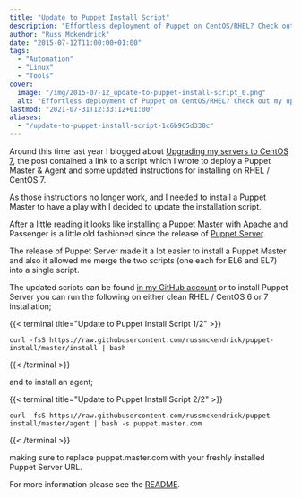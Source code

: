 ```yaml
---
title: "Update to Puppet Install Script"
description: "Effortless deployment of Puppet on CentOS/RHEL? Check out my updated installation script and streamline your automation setup today!"
author: "Russ Mckendrick"
date: "2015-07-12T11:00:00+01:00"
tags:
  - "Automation"
  - "Linux"
  - "Tools"
cover:
  image: "/img/2015-07-12_update-to-puppet-install-script_0.png"
  alt: "Effortless deployment of Puppet on CentOS/RHEL? Check out my updated installation script and streamline your automation setup today!"
lastmod: "2021-07-31T12:33:12+01:00"
aliases:
  - "/update-to-puppet-install-script-1c6b965d330c"
---
```


Around this time last year I blogged about [Upgrading my servers to CentOS 7](/2014/07/27/upgrading-my-servers-to-centos-7/), the post contained a link to a script which I wrote to deploy a Puppet Master & Agent and some updated instructions for installing on RHEL / CentOS 7.

As those instructions no longer work, and I needed to install a Puppet Master to have a play with I decided to update the installation script.

After a little reading it looks like installing a Puppet Master with Apache and Passenger is a little old fashioned since the release of [Puppet Server](https://puppetlabs.com/blog/puppet-server-bringing-soa-to-a-puppet-master-near-you).

The release of Puppet Server made it a lot easier to install a Puppet Master and also it allowed me merge the two scripts (one each for EL6 and EL7) into a single script.

The updated scripts can be found [in my GitHub account](https://github.com/russmckendrick/puppet-install) or to install Puppet Server you can run the following on either clean RHEL / CentOS 6 or 7 installation;

{{< terminal title="Update to Puppet Install Script 1/2" >}}
```
curl -fsS https://raw.githubusercontent.com/russmckendrick/puppet-install/master/install | bash
```
{{< /terminal >}}

and to install an agent;

{{< terminal title="Update to Puppet Install Script 2/2" >}}
```
curl -fsS https://raw.githubusercontent.com/russmckendrick/puppet-install/master/agent | bash -s puppet.master.com
```
{{< /terminal >}}

making sure to replace puppet.master.com with your freshly installed Puppet Server URL.

For more information please see the [README](https://github.com/russmckendrick/puppet-install/blob/master/README.md).
